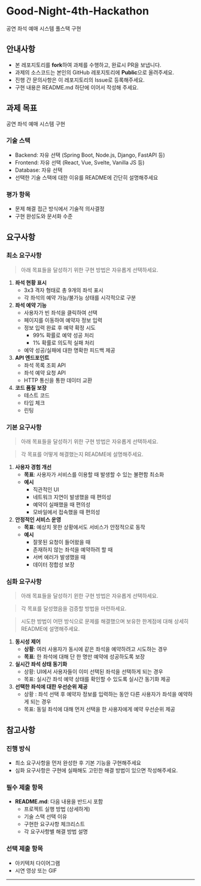 # Good-Night-4th-Hackathon

공연 좌석 예매 시스템 풀스택 구현

## 안내사항

- 본 레포지토리를 **fork**하여 과제를 수행하고, 완료시 PR을 보냅니다.
- 과제의 소스코드는 본인의 GitHub 레포지토리에 **Public**으로 올려주세요.
- 진행 간 문의사항은 이 레포지토리의 Issue로 등록해주세요.
- 구현 내용은 README.md 하단에 이어서 작성해 주세요.

## 과제 목표

공연 좌석 예매 시스템 구현

### 기술 스택

- Backend: 자유 선택 (Spring Boot, Node.js, Django, FastAPI 등)
- Frontend: 자유 선택 (React, Vue, Svelte, Vanilla JS 등)
- Database: 자유 선택
- 선택한 기술 스택에 대한 이유를 README에 간단히 설명해주세요

### 평가 항목

- 문제 해결 접근 방식에서 기술적 의사결정
- 구현 완성도와 문서화 수준

## 요구사항

### 최소 요구사항

> 아래 목표들을 달성하기 위한 구현 방법은 자유롭게 선택하세요.

1. **좌석 현황 표시**
   - 3x3 격자 형태로 총 9개의 좌석 표시
   - 각 좌석의 예약 가능/불가능 상태를 시각적으로 구분
2. **좌석 예약 기능**
   - 사용자가 빈 좌석을 클릭하여 선택
   - 페이지를 이동하여 예약자 정보 입력
   - 정보 입력 완료 후 예약 확정 시도
     - 99% 확률로 예약 성공 처리
     - 1% 확률로 의도적 실패 처리
   - 예약 성공/실패에 대한 명확한 피드백 제공
3. **API 엔드포인트**
   - 좌석 목록 조회 API
   - 좌석 예약 요청 API
   - HTTP 통신을 통한 데이터 교환
4. **코드 품질 보장**
   - 테스트 코드
   - 타입 체크
   - 린팅

### 기본 요구사항

> 아래 목표들을 달성하기 위한 구현 방법은 자유롭게 선택하세요.

> 각 목표를 어떻게 해결했는지 README에 설명해주세요.

1. **사용자 경험 개선**
   - **목표**: 사용자가 서비스를 이용할 때 발생할 수 있는 불편함 최소화
   - **예시**
     - 직관적인 UI
     - 네트워크 지연이 발생했을 때 편의성
     - 예약이 실패했을 때 편의성
     - 모바일에서 접속했을 때 편의성
2. **안정적인 서비스 운영**
   - **목표**: 예상치 못한 상황에서도 서비스가 안정적으로 동작
   - **예시**
     - 잘못된 요청이 들어왔을 때
     - 존재하지 않는 좌석을 예약하려 할 때
     - 서버 에러가 발생했을 때
     - 데이터 정합성 보장

### 심화 요구사항

> 아래 목표들을 달성하기 윈한 구현 방법은 자유롭게 선택하세요.

> 각 목표를 달성했음을 검증할 방법을 마련하세요.

> 시도한 방법이 어떤 방식으로 문제를 해결했으며 보유한 한계점에 대해 상세히 README에 설명해주세요.

1. **동시성 제어**
   - **상황**: 여러 사용자가 동시에 같은 좌석을 예약하려고 시도하는 경우
   - **목표**: 한 좌석에 대해 단 한 명만 예약에 성공하도록 보장
2. **실시간 좌석 상태 동기화**
   - 상황: UI에서 사용자들이 이미 선택된 좌석을 선택하게 되는 경우
   - 목표: 실시간 좌석 예약 상태를 확인할 수 있도록 실시간 동기화 제공
3. **선택한 좌석에 대한 우선순위 제공**
   - 상황 : 좌석 선택 후 예약자 정보를 입력하는 동안 다른 사용자가 좌석을 예약하게 되는 경우
   - 목표: 동일 좌석에 대해 먼저 선택을 한 사용자에게 예약 우선순위 제공

## 참고사항

### 진행 방식

- 최소 요구사항을 먼저 완성한 후 기본 기능을 구현해주세요
- 심화 요구사항은 구현에 실패해도 고민한 해결 방법이 있으면 작성해주세요.

### 필수 제출 항목

- **README.md**: 다음 내용을 반드시 포함
  - 프로젝트 실행 방법 (상세하게)
  - 기술 스택 선택 이유
  - 구현한 요구사항 체크리스트
  - 각 요구사항별 해결 방법 설명

### 선택 제출 항목

- 아키텍처 다이어그램
- 시연 영상 또는 GIF

---
